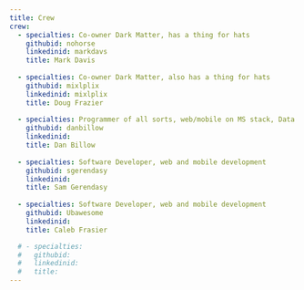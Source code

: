```yaml
---
title: Crew
crew:
  - specialties: Co-owner Dark Matter, has a thing for hats
    githubid: nohorse
    linkedinid: markdavs
    title: Mark Davis
	
  - specialties: Co-owner Dark Matter, also has a thing for hats
    githubid: mixlplix
    linkedinid: mixlplix
    title: Doug Frazier
	
  - specialties: Programmer of all sorts, web/mobile on MS stack, Data Warehouse/ETL on SQL Server/SSIS, Various ERP systems, MS Dynamics D365. AX. NAV, several others
    githubid: danbillow
    linkedinid: 
    title: Dan Billow
	
  - specialties: Software Developer, web and mobile development
    githubid: sgerendasy
    linkedinid: 
    title: Sam Gerendasy
	
  - specialties: Software Developer, web and mobile development
    githubid: Ubawesome
    linkedinid: 
    title: Caleb Frasier

  # - specialties:
  #   githubid:
  #   linkedinid:
  #   title:
---
```

